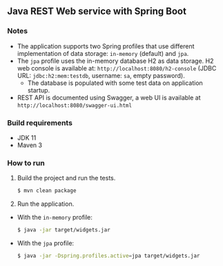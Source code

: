 ## Java REST Web service with Spring Boot

### Notes
* The application supports two Spring profiles that use different implementation of data storage: `in-memory` (default) and `jpa`.
* The `jpa` profile uses the in-memory database H2 as data storage. H2 web console is available at: `http://localhost:8080/h2-console` (JDBC URL: `jdbc:h2:mem:testdb`, username: `sa`, empty password).
    * The database is populated with some test data on application startup.
* REST API is documented using Swagger, a web UI is available at `http://localhost:8080/swagger-ui.html` 

### Build requirements
* JDK 11
* Maven 3

### How to run
1. Build the project and run the tests.

    ```bash
    $ mvn clean package
    ```

2. Run the application.

* With the `in-memory` profile:

    ```bash
    $ java -jar target/widgets.jar
    ```

* With the `jpa` profile:

    ```bash
    $ java -jar -Dspring.profiles.active=jpa target/widgets.jar
    ```
